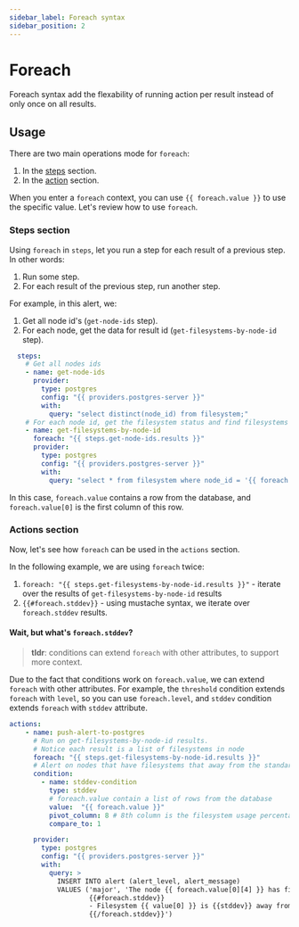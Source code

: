 ```yaml
---
sidebar_label: Foreach syntax
sidebar_position: 2
---
```


# Foreach

Foreach syntax add the flexability of running action per result instead of only once on all results.

## Usage
There are two main operations mode for `foreach`:
1. In the [steps](#steps-section) section.
2. In the [action](#actions-section) section.

When you enter a `foreach` context, you can use `{{ foreach.value }}` to use the specific value.
Let's review how to use `foreach`.

### Steps section
Using `foreach` in `steps`, let you run a step for each result of a previous step.
In other words:
1. Run some step.
2. For each result of the previous step, run another step.

For example, in this alert, we:
1. Get all node id's (`get-node-ids` step).
2. For each node, get the data for result id (`get-filesystems-by-node-id` step).
```yaml
  steps:
    # Get all nodes ids
    - name: get-node-ids
      provider:
        type: postgres
        config: "{{ providers.postgres-server }}"
        with:
          query: "select distinct(node_id) from filesystem;"
    # For each node id, get the filesystem status and find filesystems in node that are not balanced
    - name: get-filesystems-by-node-id
      foreach: "{{ steps.get-node-ids.results }}"
      provider:
        type: postgres
        config: "{{ providers.postgres-server }}"
        with:
          query: "select * from filesystem where node_id = '{{ foreach.value[0] }}';"
```


In this case, `foreach.value` contains a row from the database, and `foreach.value[0]` is the first column of this row.

### Actions section
Now, let's see how `foreach` can be used in the `actions` section.

In the following example, we are using `foreach` twice:
1. `foreach: "{{ steps.get-filesystems-by-node-id.results }}"` - iterate over the results of `get-filesystems-by-node-id` results
2. `{{#foreach.stddev}}` - using mustache syntax, we iterate over `foreach.stddev` results.

#### Wait, but what's `foreach.stddev`?
> **tldr**: conditions can extend `foreach` with other attributes, to support more context.

Due to the fact that conditions work on `foreach.value`, we can extend `foreach` with other attributes.
For example, the `threshold` condition extends `foreach` with `level`, so you can use `foreach.level`, and `stddev` condition extends `foreach` with `stddev` attribute.


```yaml
actions:
    - name: push-alert-to-postgres
      # Run on get-filesystems-by-node-id results.
      # Notice each result is a list of filesystems in node
      foreach: "{{ steps.get-filesystems-by-node-id.results }}"
      # Alert on nodes that have filesystems that away from the standard deviation
      condition:
        - name: stddev-condition
          type: stddev
          # foreach.value contain a list of rows from the database
          value:  "{{ foreach.value }}"
          pivot_column: 8 # 8th column is the filesystem usage percentage
          compare_to: 1

      provider:
        type: postgres
        config: "{{ providers.postgres-server }}"
        with:
          query: >
            INSERT INTO alert (alert_level, alert_message)
            VALUES ('major', 'The node {{ foreach.value[0][4] }} has filesystems that are not balanced:
                    {{#foreach.stddev}}
                    - Filesystem {{ value[0] }} is {{stddev}} away from the standard deviation
                    {{/foreach.stddev}}')
```
